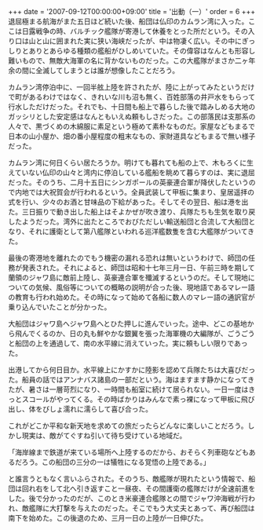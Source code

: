 +++
date = '2007-09-12T00:00:00+09:00'
title = '出動（一）'
order = 6
+++
退屈極まる航海がまた五日ほど続いた後、船団は仏印のカムラン湾に入った。ここは日露戦争の時、バルチック艦隊が寄港して休養をとった所だという。その入り口は山と山に囲まれた実に狭い海峡だったが、中は物凄く広い。その中にぎっしりとありとあらゆる種類の艦船がひしめいていた。その偉容はなんとも形容し難いもので、無敵大海軍の名に背かないものだった。この大艦隊がまさか二ヶ年余の間に全滅してしまうとは誰が想像したことだろう。

カムラン湾停泊中に、一回半舷上陸を許されたが、陸に上がってみたというだけで町があるわけではなく、きれいな川も沼も無く、百姓部落の井戸水をもらって行水しただけだった。それでも、十日間も船上で暮らした後で踏みしめる大地のガッシリとした安定感はなんともいえぬ頼もしさだった。この部落民は支那系の人々で、黒づくめの木綿服に素足という極めて素朴なものだ。家屋などもまるで日本の山小屋か、畑の番小屋程度の粗末なもの、家財道具などもまるで無い様子だった。

カムラン湾に何日くらい居たろうか。明けても暮れても船の上で、木もろくに生えていない仏印の山々と湾内に停泊している艦船を眺めて暮らすのは、実に退屈だった。そのうち、二月十五日にシンガポールの英豪連合軍が降伏したというので内地では大祝賀会が行われるという。全員武装して甲板に集まり、皇居遥拝の式を行い、少々のお酒と甘味品の下給があった。そしてその翌日、船は港を出た。三日振りで動き出した船上はそよかぜが吹き渡り、兵隊たちも生気を取り戻したようだった。湾外に出たところでおびただしい輸送船団と合流して大船団となり、それに護衛として第八艦隊といわれる巡洋艦数隻を含む大艦隊がついてきた。

最後の寄港地を離れたのでもう機密の漏れる恐れは無いというわけで、師団の任務が発表された。それによると、師団は昭和十七年三月一日、午前三時を期して蘭領のジャワ島に敵前上陸し、英豪連合軍を殲滅するというのだ。そして現地についての気候、風俗等についての概略の説明が合った後、現地語であるマレー語の教育も行われ始めた。その時になって始めて各船に数人のマレー語の通訳官が乗り込んでいたことが分かった。

大船団はジャワ島へジャワ島へとひた押しに進んでいった。途中、どこの基地から飛んでくるのか、日の丸も鮮やかな銀翼を張った海軍機の大編隊が、ごうごうと船団の上を通過して、南の水平線に消えていった。実に頼もしい限りであった。

出港してから何日目か。水平線上にかすかに陸影を認めて兵隊たちは大喜びだった。船員の話ではアンナバス諸島の一部だという。海はますます静かになってきたが、暑さは一層苛烈になり、一時間も船室に続けて居られない。一日一度はきっとスコールがやってくる。その時ばかりはみんなで素っ裸になって甲板に飛び出し、体をびしょ濡れに濡らして喜び合った。

これがどこか平和な新天地を求めての旅だったらどんなに楽しいことだろう。しかし現実は、敵がてぐすね引いて待ち受けている地域だ。

「海岸線まで鉄道が来ている場所へ上陸するのだから、おそらく列車砲などもあるだろう。この船団の三分の一は犠牲になる覚悟の上陸である。」

と誰言うともなく言いふらされた。そのうち、敵艦隊が現れたという情報で、船団は回れ右をして北へ引き返すこと一昼夜、その間護衛の艦隊だけが全速前進をした。後で分かったのだが、このとき米豪連合艦隊との間でジャワ沖海戦が行われ、敵艦隊に大打撃を与えたのだった。そこでもう大丈夫とあって、再び船団は南下を始めた。この後退のため、三月一日の上陸が一日伸びた。

